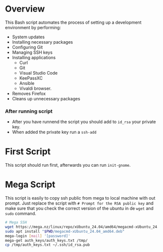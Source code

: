 # Overview
This Bash script automates the process of setting up a development environment by performing:
- System updates
- Installing necessary packages
- Configuring Git
- Managing SSH keys
- Installing applications
    - Curl
    - Git
    - Visual Studio Code
    - KeePassXC
    - Ansible
    - Vivaldi browser. 
- Removes Firefox
- Cleans up unnecessary packages

### After running script
- After you have runnend the script you should add to `id_rsa` your private key.
- When added the private key run a `ssh-add`

# First Script
This script should run first, afterwards you can run `init-gnome`.

# Mega Script
This script is easily to copy ssh public from mega to local machine with out prompt. 
Just replace the script with `# Prompt for the RSA public key` and make sure that you check the correct version of the ubuntu in de `wget` and `sudo` command. 

```bash
# Mega SSH
wget https://mega.nz/linux/repo/xUbuntu_24.04/amd64/megacmd-xUbuntu_24.04_amd64.deb
sudo apt install "$PWD/megacmd-xUbuntu_24.04_amd64.deb"
mega-login [mail] '[password]'
mega-get auth_keys/auth_keys.txt /tmp/
cp /tmp/auth_keys.txt ~/.ssh/id_rsa.pub
```